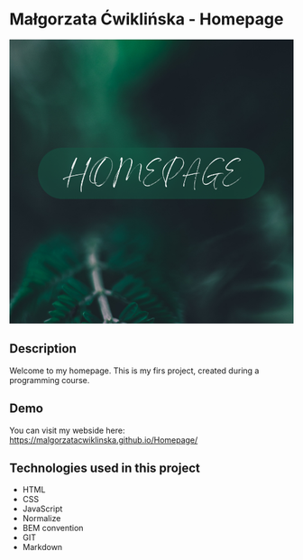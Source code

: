 # Małgorzata Ćwiklińska - Homepage

![Meg](images/homepage.png)

## Description

Welcome to my homepage. This is my firs project, created during a programming course. 

## Demo

You can visit my webside here:
https://malgorzatacwiklinska.github.io/Homepage/

## Technologies used in this project

- HTML
- CSS
- JavaScript
- Normalize
- BEM convention
- GIT
- Markdown
